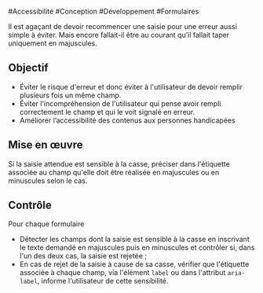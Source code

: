 
#Accessibilité #Conception #Développement #Formulaires

Il est agaçant de devoir recommencer une saisie pour une erreur aussi simple à éviter. Mais encore fallait-il être au courant qu’il fallait taper uniquement en majuscules.

Objectif
--------

*   Éviter le risque d'erreur et donc éviter à l'utilisateur de devoir remplir plusieurs fois un même champ.
*   Éviter l'incompréhension de l'utilisateur qui pense avoir rempli correctement le champ et qui le voit signalé en erreur.
*   Améliorer l’accessibilité des contenus aux personnes handicapées

Mise en œuvre
-------------

Si la saisie attendue est sensible à la casse, préciser dans l'étiquette associée au champ qu'elle doit être réalisée en majuscules ou en minuscules selon le cas.

Contrôle
--------

Pour chaque formulaire

*   Détecter les champs dont la saisie est sensible à la casse en inscrivant le texte demandé en majuscules puis en minuscules et contrôler si, dans l'un des deux cas, la saisie est rejetée ;
*   En cas de rejet de la saisie à cause de sa casse, vérifier que l'étiquette associée à chaque champ, via l'élément `label` ou dans l'attribut `aria-label`, informe l'utilisateur de cette sensibilité.
